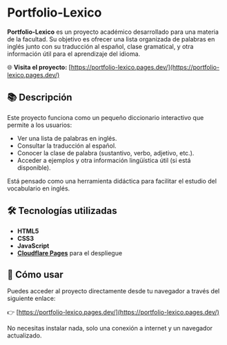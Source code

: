 # Portfolio-Lexico



**Portfolio-Lexico** es un proyecto académico desarrollado para una materia de la facultad. Su objetivo es ofrecer una lista organizada de palabras en inglés junto con su traducción al español, clase gramatical, y otra información útil para el aprendizaje del idioma.

🌐 **Visita el proyecto:** [https://portfolio-lexico.pages.dev/](https://portfolio-lexico.pages.dev/)

## 📚 Descripción

Este proyecto funciona como un pequeño diccionario interactivo que permite a los usuarios:

- Ver una lista de palabras en inglés.
- Consultar la traducción al español.
- Conocer la clase de palabra (sustantivo, verbo, adjetivo, etc.).
- Acceder a ejemplos y otra información lingüística útil (si está disponible).

Está pensado como una herramienta didáctica para facilitar el estudio del vocabulario en inglés.

## 🛠️ Tecnologías utilizadas

- **HTML5**
- **CSS3**
- **JavaScript**
- **[Cloudflare Pages](https://pages.cloudflare.com/)** para el despliegue

## 🚀 Cómo usar

Puedes acceder al proyecto directamente desde tu navegador a través del siguiente enlace:

👉 [https://portfolio-lexico.pages.dev/](https://portfolio-lexico.pages.dev/)

No necesitas instalar nada, solo una conexión a internet y un navegador actualizado.
